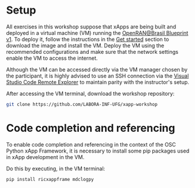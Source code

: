 # Setup

All exercises in this workshop suppose that xApps are being built and deployed in a virtual machine (VM) running the [OpenRAN@Brasil Blueprint v1](https://github.com/LABORA-INF-UFG/openran-br-blueprint/wiki/OpenRAN@Brasil-Blueprint-v1). To deploy it, follow the instructions in the [Get started](https://github.com/LABORA-INF-UFG/openran-br-blueprint/wiki/OpenRAN@Brasil-Blueprint-v1#get-started) section to download the image and install the VM. Deploy the VM using the recommended configurations and make sure that the network settings enable the VM to access the internet.

Although the VM can be accessed directly via the VM manager chosen by the participant, it is highly advised to use an SSH connection via the [Visual Studio Code Remote Explorer](https://code.visualstudio.com/docs/remote/ssh) to maintain parity with the instructor's setup.

After accessing the VM terminal, download the workshop repository:
```bash
git clone https://github.com/LABORA-INF-UFG/xapp-workshop
```

# Code completion and referencing

To enable code completion and referencing in the context of the OSC Python xApp Framework, it is necessary to install some pip packages used in xApp development in the VM.

Do this by executing, in the VM terminal:

```bash
pip install ricxappframe mdclogpy
```
